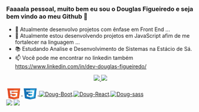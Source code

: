 ### Faaaala pessoal, muito bem eu sou o Douglas Figueiredo e seja bem vindo ao meu Github 👋

- 🔭 Atualmente desenvolvo projetos com ênfase em Front End ...
- 🌱 Atualmente estou desenvolvendo projetos em JavaScript afim de me fortalecer na linguagem ...
- 📚 Estudando Analise e Desenvolvimento de Sistemas na Estácio de Sá.
- 📫 Você pode me encontrar no linkedin também https://www.linkedin.com/in/dev-douglas-figueiredo/

<div align="center">
  <a href="https://github.com/DevDouglasFigueiredo">
  <img height="180em" src="https://github-readme-stats.vercel.app/api?username=devdouglasfigueiredo&show_icons=true&theme=gotham&include_all_commits=true&count_private=true"/>
  <img height="180em" src="https://github-readme-stats.vercel.app/api/top-langs/?username=devdouglasfigueiredo&layout=compact&langs_count=7&theme=gotham"/>
</div>
  <div style="display: inline_block"><br>
    <img align="center" alt="Doug-HTML" height="30" width="40" src="https://raw.githubusercontent.com/devicons/devicon/master/icons/html5/html5-original.svg">
    <img align="center" alt="Doug-CSS" height="30" width="40" src="https://raw.githubusercontent.com/devicons/devicon/master/icons/css3/css3-original.svg">
    <img align="center" alt="Doug-Boot" height="30" width="50" src="https://cdn.jsdelivr.net/gh/devicons/devicon/icons/bootstrap/bootstrap-original.svg" />
    <img align="center" alt="Doug-React" height="30" width="40" src="https://cdn.jsdelivr.net/gh/devicons/devicon/icons/react/react-original.svg" />
    <img align="center" alt="Doug-sass" height="30" width="40" src="https://cdn.jsdelivr.net/gh/devicons/devicon/icons/sass/sass-original.svg" />
          
  </div>
  
  <div>
    <a href = "mailto:devdouglasfigueiredo@gmail.com"><img src=https://img.shields.io/badge/Gmail-D14836?style=for-the-badge&logo=gmail&logoColor=white          target="_blank"></a>
  <a href="https://www.linkedin.com/in/dev-douglas-figueiredo/" target="_blank"><img src="https://img.shields.io/badge/-LinkedIn-%230077B5?style=for-the-badge&logo=linkedin&logoColor=white" target="_blank"></a> 
  </div>


